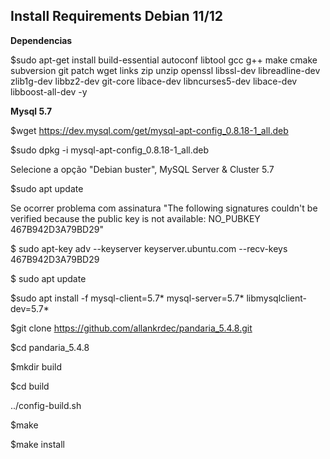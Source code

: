 ## Install Requirements Debian 11/12 ##
**Dependencias**

$sudo apt-get install build-essential autoconf libtool gcc g++ make cmake subversion git patch wget links zip unzip openssl libssl-dev libreadline-dev zlib1g-dev libbz2-dev git-core libace-dev libncurses5-dev libace-dev libboost-all-dev -y

**Mysql 5.7**

$wget https://dev.mysql.com/get/mysql-apt-config_0.8.18-1_all.deb

$sudo dpkg -i mysql-apt-config_0.8.18-1_all.deb

Selecione a opção "Debian buster", MySQL Server & Cluster 5.7
 
$sudo apt update

Se ocorrer problema com assinatura "The following signatures couldn't be verified because the public key is not available: NO_PUBKEY 467B942D3A79BD29" 

$ sudo apt-key adv --keyserver keyserver.ubuntu.com --recv-keys 467B942D3A79BD29

$ sudo apt update

$sudo apt install -f mysql-client=5.7* mysql-server=5.7* libmysqlclient-dev=5.7*

$git clone https://github.com/allankrdec/pandaria_5.4.8.git

$cd pandaria_5.4.8

$mkdir build

$cd build

../config-build.sh

$make

$make install
